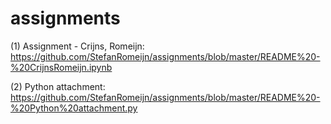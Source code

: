 # assignments

(1) Assignment - Crijns, Romeijn: https://github.com/StefanRomeijn/assignments/blob/master/README%20-%20CrijnsRomeijn.ipynb

(2) Python attachment: https://github.com/StefanRomeijn/assignments/blob/master/README%20-%20Python%20attachment.py
